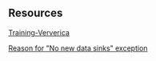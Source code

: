 ## Resources
[Training-Ververica](https://training.ververica.com)

[Reason for "No new data sinks" exception](http://10minbasics.com/no-new-data-sinks-have-been-defined-since-the-last-execution/)
